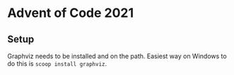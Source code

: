 # Advent of Code 2021

## Setup

Graphviz needs to be installed and on the path. Easiest way on Windows to do this is `scoop install graphviz`.
